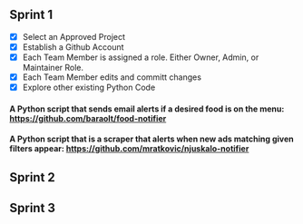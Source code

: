 ## Sprint 1
- [x] Select an Approved Project 
- [x] Establish a Github Account 
- [x] Each Team Member is assigned a role. Either Owner, Admin, or Maintainer Role.
- [x] Each Team Member edits and committ changes
- [x] Explore other existing Python Code 
#### A Python script that sends email alerts if a desired food is on the menu: https://github.com/baraolt/food-notifier
#### A Python script that is a scraper that alerts when new ads matching given filters appear: https://github.com/mratkovic/njuskalo-notifier

## Sprint 2 

## Sprint 3 
